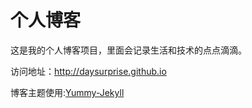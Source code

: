 # 个人博客

这是我的个人博客项目，里面会记录生活和技术的点点滴滴。


访问地址：http://daysurprise.github.io


博客主题使用:[Yummy-Jekyll](https://github.com/DONGChuan/Yummy-Jekyll)

